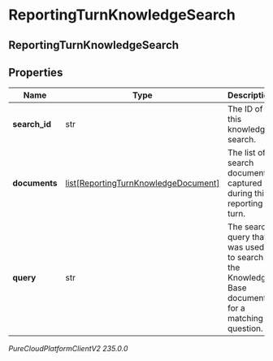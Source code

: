 # ReportingTurnKnowledgeSearch

## ReportingTurnKnowledgeSearch

## Properties

|Name | Type | Description | Notes|
|------------ | ------------- | ------------- | -------------|
| **search_id** | str | The ID of this knowledge search. | [optional] |
| **documents** | [list[ReportingTurnKnowledgeDocument]](ReportingTurnKnowledgeDocument) | The list of search documents captured during this reporting turn. | [optional] |
| **query** | str | The search query that was used to search the Knowledge Base documents for a matching question. | [optional] |



_PureCloudPlatformClientV2 235.0.0_
